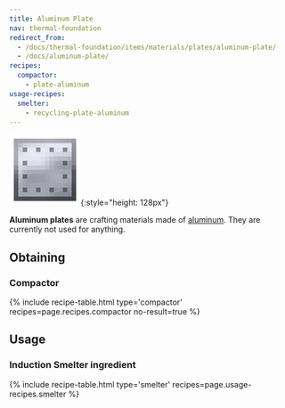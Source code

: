 ```yaml
---
title: Aluminum Plate
nav: thermal-foundation
redirect_from:
  - /docs/thermal-foundation/items/materials/plates/aluminum-plate/
  - /docs/aluminum-plate/
recipes:
  compactor:
    - plate-aluminum
usage-recipes:
  smelter:
    - recycling-plate-aluminum
---
```


![Aluminum plate](/assets/images/thermal-foundation/plate-aluminum.png){:style="height: 128px"}


**Aluminum plates** are crafting materials made of
[aluminum](/docs/aluminum-ingot/). They are currently not used for anything.


Obtaining
---------

### Compactor
{% include recipe-table.html type='compactor' recipes=page.recipes.compactor no-result=true %}


Usage
-----

### Induction Smelter ingredient
{% include recipe-table.html type='smelter' recipes=page.usage-recipes.smelter %}
